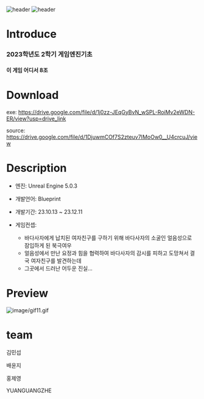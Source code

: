 ![header](https://capsule-render.vercel.app/api?type=Rect&color=81DAF5&height=180&section=header&text=*북극여우의*모험*&fontSize=70&fontColor=FFFFFF&animation=twinkling)
![header](https://capsule-render.vercel.app/api?type=Rect&color=81DAF5&height=100&section=header&text=*바다사자의*유혹*&fontSize=50&fontColor=FFFFFF&animation=twinkling)
# Introduce

### 2023학년도 2학기 게임엔진기초 

#### 이 게임 어디서 8조

# Download
exe: https://drive.google.com/file/d/1j0zz-JEqGyBvN_wSPL-RoiMv2eWDN-ER/view?usp=drive_link

source: https://drive.google.com/file/d/1DjuwmCOf7S2zteuv7IMoOw0__U4crcuJ/view


# Description
- 엔진: Unreal Engine 5.0.3
- 개발언어: Blueprint
- 개발기간: 23.10.13 ~ 23.12.11
- 게임컨셉:

  - 바다사자에게 납치된 여자친구를 구하기 위해 바다사자의 소굴인 얼음성으로 잠입하게 된 북극여우
  - 얼음성에서 만난 요정과 힘을 협력하여 바다사자의 감시를 피하고 도망쳐서 결국 여자친구를 발견하는데
  - 그곳에서 드러난 어두운 진실...
    
  
# Preview
![image/gif11.gif](https://github.com/baeyunji/ArcticFox_GEB8/blob/main/image/gif11.gif)
# team
김민섭

배윤지

홍제영

YUANGUANGZHE

